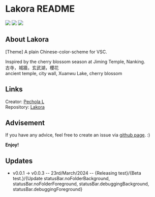 # Lakora README
[![](https://img.shields.io/badge/VSC-theme-blue?style=flat)](https://marketplace.visualstudio.com/items?itemName=pechola1918.lakora) 
[![](https://img.shields.io/badge/yo-code-green?style=flat)](https://github.com/microsoft/vscode-generator-code) 
[![](https://img.shields.io/badge/Pechola_L-orange?style=flat)](https://github.com/PecholaL)  

## About Lakora
[Theme] A plain Chinese-color-scheme for VSC.

Inspired by the cherry blossom season at Jiming Temple, Nanking.  
古寺，城牆，玄武湖，櫻花  
ancient temple, city wall, Xuanwu Lake, cherry blossom  


## Links
Creator: [Pechola L](https://github.com/PecholaL)  
Repository: [Lakora](https://github.com/PecholaL)  

## Advisement
If you have any advice, feel free to create an issue via [github page](https://github.com/PecholaL/Lakora/issues). :)

**Enjoy!**


## Updates
* v0.0.1 -> v0.0.3 -- 23rd/March/2024 -- {Releasing test}/{Beta test.}/{Update statusBar.noFolderBackground, statusBar.noFolderForeground, statusBar.debuggingBackground, statusBar.debuggingForeground}
